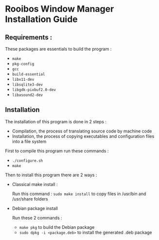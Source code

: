 # Rooibos Window Manager Installation Guide

## Requirements :

These packages are essentials to build the program :
-   `make`
-   `pkg-config`
-   `gcc`
-   `build-essential`
-   `libx11-dev`
-   `libsqlite3-dev`
-   `libgdk-pixbuf2.0-dev`
-   `libasound2-dev`

## Installation

The installation of this program is done in 2 steps :
-   Compilation, the process of translating source code by machine code
-   Installation, the process of copying executables and configuration files into a file system

First to compile this program run these commands :

-   `./configure.sh`
-   `make`

Then to install this program there are 2 ways :

-   Classical make install :

    Run this command : `sudo make install` to copy files in /usr/bin and /usr/share folders

-   Debian package install

    Run these 2 commands :
    -   `make pkg` to build the Debian package
    -   `sudo dpkg -i <package.deb>` to install the generated .deb package
